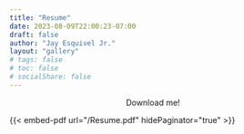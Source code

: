 ```yaml
---
title: "Resume"
date: 2023-08-09T22:00:23-07:00
draft: false
author: "Jay Esquivel Jr."
layout: "gallery"
# tags: false
# toc: false
# socialShare: false
---
```

<p style="text-align: center;">Download me!</p>
{{< embed-pdf url="/Resume.pdf" hidePaginator="true" >}}
